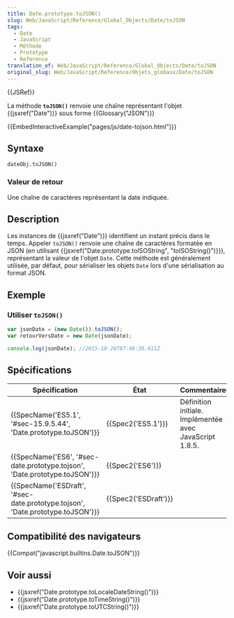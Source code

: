 ```yaml
---
title: Date.prototype.toJSON()
slug: Web/JavaScript/Reference/Global_Objects/Date/toJSON
tags:
  - Date
  - JavaScript
  - Méthode
  - Prototype
  - Reference
translation_of: Web/JavaScript/Reference/Global_Objects/Date/toJSON
original_slug: Web/JavaScript/Reference/Objets_globaux/Date/toJSON
---
```

{{JSRef}}

La méthode **`toJSON()`** renvoie une chaîne représentant l'objet {{jsxref("Date")}} sous forme {{Glossary("JSON")}}

{{EmbedInteractiveExample("pages/js/date-tojson.html")}}

## Syntaxe

    dateObj.toJSON()

### Valeur de retour

Une chaîne de caractères représentant la date indiquée.

## Description

Les instances de {{jsxref("Date")}} identifient un instant précis dans le temps. Appeler `toJSON()` renvoie une chaîne de caractères formatée en JSON (en utilisant {{jsxref("Date.prototype.toISOString", "toISOString()")}}), représentant la valeur de l'objet `Date`. Cette méthode est généralement utilisée, par défaut, pour sérialiser les objets `Date` lors d'une sérialisation au format JSON.

## Exemple

### Utiliser `toJSON()`

```js
var jsonDate = (new Date()).toJSON();
var retourVersDate = new Date(jsonDate);

console.log(jsonDate); //2015-10-26T07:46:36.611Z
```

## Spécifications

| Spécification                                                                                            | État                         | Commentaires                                            |
| -------------------------------------------------------------------------------------------------------- | ---------------------------- | ------------------------------------------------------- |
| {{SpecName('ES5.1', '#sec-15.9.5.44', 'Date.prototype.toJSON')}}                     | {{Spec2('ES5.1')}}     | Définition initiale. Implémentée avec JavaScript 1.8.5. |
| {{SpecName('ES6', '#sec-date.prototype.tojson', 'Date.prototype.toJSON')}}     | {{Spec2('ES6')}}         |                                                         |
| {{SpecName('ESDraft', '#sec-date.prototype.tojson', 'Date.prototype.toJSON')}} | {{Spec2('ESDraft')}} |                                                         |

## Compatibilité des navigateurs

{{Compat("javascript.builtins.Date.toJSON")}}

## Voir aussi

- {{jsxref("Date.prototype.toLocaleDateString()")}}
- {{jsxref("Date.prototype.toTimeString()")}}
- {{jsxref("Date.prototype.toUTCString()")}}
